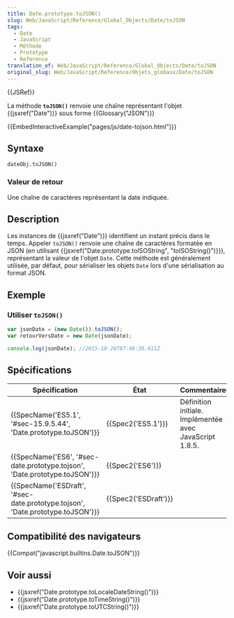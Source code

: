 ```yaml
---
title: Date.prototype.toJSON()
slug: Web/JavaScript/Reference/Global_Objects/Date/toJSON
tags:
  - Date
  - JavaScript
  - Méthode
  - Prototype
  - Reference
translation_of: Web/JavaScript/Reference/Global_Objects/Date/toJSON
original_slug: Web/JavaScript/Reference/Objets_globaux/Date/toJSON
---
```

{{JSRef}}

La méthode **`toJSON()`** renvoie une chaîne représentant l'objet {{jsxref("Date")}} sous forme {{Glossary("JSON")}}

{{EmbedInteractiveExample("pages/js/date-tojson.html")}}

## Syntaxe

    dateObj.toJSON()

### Valeur de retour

Une chaîne de caractères représentant la date indiquée.

## Description

Les instances de {{jsxref("Date")}} identifient un instant précis dans le temps. Appeler `toJSON()` renvoie une chaîne de caractères formatée en JSON (en utilisant {{jsxref("Date.prototype.toISOString", "toISOString()")}}), représentant la valeur de l'objet `Date`. Cette méthode est généralement utilisée, par défaut, pour sérialiser les objets `Date` lors d'une sérialisation au format JSON.

## Exemple

### Utiliser `toJSON()`

```js
var jsonDate = (new Date()).toJSON();
var retourVersDate = new Date(jsonDate);

console.log(jsonDate); //2015-10-26T07:46:36.611Z
```

## Spécifications

| Spécification                                                                                            | État                         | Commentaires                                            |
| -------------------------------------------------------------------------------------------------------- | ---------------------------- | ------------------------------------------------------- |
| {{SpecName('ES5.1', '#sec-15.9.5.44', 'Date.prototype.toJSON')}}                     | {{Spec2('ES5.1')}}     | Définition initiale. Implémentée avec JavaScript 1.8.5. |
| {{SpecName('ES6', '#sec-date.prototype.tojson', 'Date.prototype.toJSON')}}     | {{Spec2('ES6')}}         |                                                         |
| {{SpecName('ESDraft', '#sec-date.prototype.tojson', 'Date.prototype.toJSON')}} | {{Spec2('ESDraft')}} |                                                         |

## Compatibilité des navigateurs

{{Compat("javascript.builtins.Date.toJSON")}}

## Voir aussi

- {{jsxref("Date.prototype.toLocaleDateString()")}}
- {{jsxref("Date.prototype.toTimeString()")}}
- {{jsxref("Date.prototype.toUTCString()")}}
